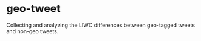 # geo-tweet
Collecting and analyzing the LIWC differences between geo-tagged tweets and non-geo tweets.
